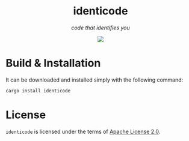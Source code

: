 <div align="center">
	<h1>identicode</h1>
	<p><i>code that identifies you</i></p>
	<img src="https://img.shields.io/github/license/gulje/identicode?style=flat-square"/>
</div>

# Build & Installation
It can be downloaded and installed simply with the following command:
```sh
cargo install identicode
```

# License
`identicode` is licensed under the terms of [Apache License 2.0](LICENSE).